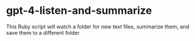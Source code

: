 # gpt-4-listen-and-summarize
This Ruby script will watch a folder for new text files, summarize them, and save them to a different folder
